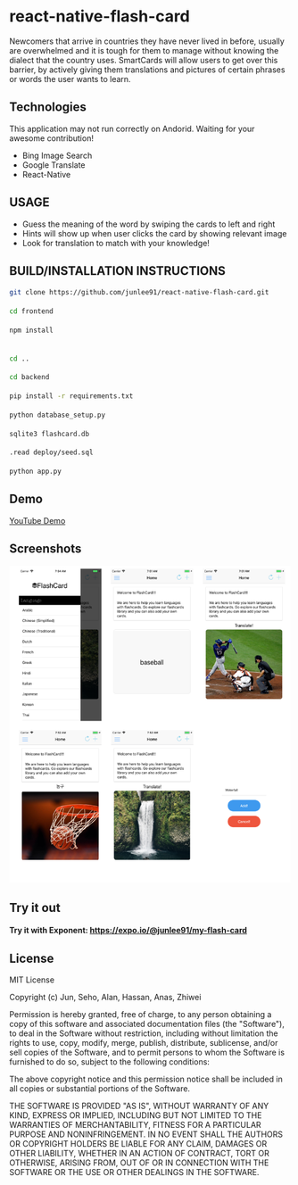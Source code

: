 # react-native-flash-card

Newcomers that arrive in countries they have never lived in before, usually are overwhelmed and it is tough for them to manage without knowing the dialect that the country uses. SmartCards will allow users to get over this barrier,  by actively giving them translations and pictures of certain phrases or words the user wants to learn.


## Technologies
This application may not run correctly on Andorid. Waiting for your awesome contribution!
  * Bing Image Search
  * Google Translate
  * React-Native

## USAGE
  * Guess the meaning of the word by swiping the cards to left and right
  * Hints will show up when user clicks the card by showing relevant image
  * Look for translation to match with your knowledge!

## BUILD/INSTALLATION INSTRUCTIONS
```sh
git clone https://github.com/junlee91/react-native-flash-card.git

cd frontend

npm install


cd .. 

cd backend

pip install -r requirements.txt

python database_setup.py

sqlite3 flashcard.db

.read deploy/seed.sql

python app.py


``` 

## Demo
[YouTube Demo](https://youtu.be/QVFjnGwLi9c) 

## Screenshots
[![Screenshot](screenshot/screenshots.png)](https://github.com/junlee91/react-native-flash-card/blob/master/screenshot/screenshots.png)

## Try it out
#### Try it with Exponent: https://expo.io/@junlee91/my-flash-card

## License 
MIT License

Copyright (c) Jun, Seho, Alan, Hassan, Anas, Zhiwei

Permission is hereby granted, free of charge, to any person obtaining a copy
of this software and associated documentation files (the "Software"), to deal
in the Software without restriction, including without limitation the rights
to use, copy, modify, merge, publish, distribute, sublicense, and/or sell
copies of the Software, and to permit persons to whom the Software is
furnished to do so, subject to the following conditions:

The above copyright notice and this permission notice shall be included in all
copies or substantial portions of the Software.

THE SOFTWARE IS PROVIDED "AS IS", WITHOUT WARRANTY OF ANY KIND, EXPRESS OR
IMPLIED, INCLUDING BUT NOT LIMITED TO THE WARRANTIES OF MERCHANTABILITY,
FITNESS FOR A PARTICULAR PURPOSE AND NONINFRINGEMENT. IN NO EVENT SHALL THE
AUTHORS OR COPYRIGHT HOLDERS BE LIABLE FOR ANY CLAIM, DAMAGES OR OTHER
LIABILITY, WHETHER IN AN ACTION OF CONTRACT, TORT OR OTHERWISE, ARISING FROM,
OUT OF OR IN CONNECTION WITH THE SOFTWARE OR THE USE OR OTHER DEALINGS IN THE
SOFTWARE.